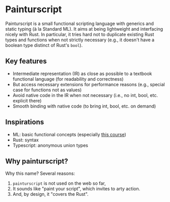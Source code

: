 # Painturscript

Painturscript is a small functional scripting language with generics and static typing (à la Standard ML).
It aims at being lightweight and interfacing nicely with Rust.
In particular, it tries hard not to duplicate existing Rust types and functions when not strictly necessary (e.g., it doesn't have a boolean type distinct of Rust's `bool`).

## Key features

* Intermediate representation (IR) as close as possible to a textbook functional language (for readability and correctness)
* But access necessary extensions for performance reasons (e.g., special case for functions not as values)
* Avoid native code in the IR when not necessary (i.e., no int, bool, etc. explicit there)
* Smooth binding with native code (to bring int, bool, etc. on demand)

## Inspirations

* ML: basic functional concepts (especially [this course](https://pauillac.inria.fr/~remy/mpri/))
* Rust: syntax
* Typescript: anonymous union types

## Why painturscript?

Why this name? Several reasons:

1. `painturscript` is not used on the web so far,
2. It sounds like "paint your script", which invites to arty action.
3. And, by design, it "covers the Rust".